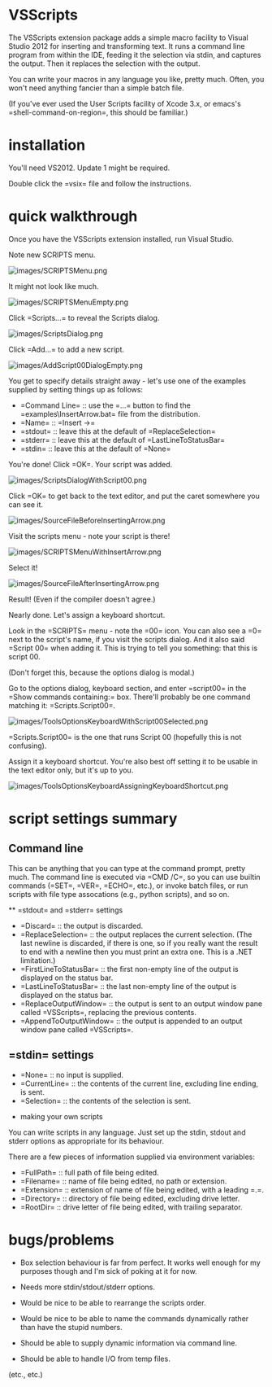 VSScripts
=========

The VSScripts extension package adds a simple macro facility to Visual
Studio 2012 for inserting and transforming text. It runs a command
line program from within the IDE, feeding it the selection via stdin,
and captures the output. Then it replaces the selection with the
output.

You can write your macros in any language you like, pretty
much. Often, you won't need anything fancier than a simple batch file.

(If you've ever used the User Scripts facility of Xcode 3.x, or emacs's
=shell-command-on-region=, this should be familiar.)

installation
============

You'll need VS2012. Update 1 might be required.

Double click the =vsix= file and follow the instructions.

quick walkthrough
=================

Once you have the VSScripts extension installed, run Visual Studio.

Note new SCRIPTS menu.

![images/SCRIPTSMenu.png](images/SCRIPTSMenu.png)

It might not look like much.

![images/SCRIPTSMenuEmpty.png](images/SCRIPTSMenuEmpty.png)

Click =Scripts...= to reveal the Scripts dialog.

![images/ScriptsDialog.png](images/ScriptsDialog.png)

Click =Add...= to add a new script.

![images/AddScript00DialogEmpty.png](images/AddScript00DialogEmpty.png)

You get to specify details straight away - let's use one of the
examples supplied by setting things up as follows:

- =Command Line= :: use the =...= button to find the
                    =examples\InsertArrow.bat= file from the
                    distribution.
- =Name= :: =Insert ->=
- =stdout= :: leave this at the default of =ReplaceSelection=
- =stderr= :: leave this at the default of =LastLineToStatusBar=
- =stdin= :: leave this at the default of =None=

You're done! Click =OK=. Your script was added.

![images/ScriptsDialogWithScript00.png](images/ScriptsDialogWithScript00.png)

Click =OK= to get back to the text editor, and put the caret somewhere you can see it.

![images/SourceFileBeforeInsertingArrow.png](images/SourceFileBeforeInsertingArrow.png)

Visit the scripts menu - note your script is there!

![images/SCRIPTSMenuWithInsertArrow.png](images/SCRIPTSMenuWithInsertArrow.png)

Select it!

![images/SourceFileAfterInsertingArrow.png](images/SourceFileAfterInsertingArrow.png)

Result! (Even if the compiler doesn't agree.)

Nearly done. Let's assign a keyboard shortcut.

Look in the =SCRIPTS= menu - note the =00= icon. You can also see a
=0= next to the script's name, if you visit the scripts dialog. And it
also said =Script 00= when adding it. This is trying to tell you
something: that this is script 00.

(Don't forget this, because the options dialog is modal.)

Go to the options dialog, keyboard section, and enter =script00= in
the =Show commands containing:= box. There'll probably be one command
matching it: =Scripts.Script00=.

![images/ToolsOptionsKeyboardWithScript00Selected.png](images/ToolsOptionsKeyboardWithScript00Selected.png)

=Scripts.Script00= is the one that runs Script 00 (hopefully this is
not confusing).

Assign it a keyboard shortcut. You're also best off setting it to be
usable in the text editor only, but it's up to you.

![images/ToolsOptionsKeyboardAssigningKeyboardShortcut.png](images/ToolsOptionsKeyboardAssigningKeyboardShortcut.png)

script settings summary
=======================

Command line
------------

This can be anything that you can type at the command prompt, pretty
much. The command line is executed via =CMD /C=, so you can use
builtin commands (=SET=, =VER=, =ECHO=, etc.), or invoke batch files,
or run scripts with file type assocations (e.g., python scripts), and
so on.

** =stdout= and =stderr= settings

- =Discard= :: the output is discarded.
- =ReplaceSelection= :: the output replaces the current
     selection. (The last newline is discarded, if there is one, so if
     you really want the result to end with a newline then you must
     print an extra one. This is a .NET limitation.)
- =FirstLineToStatusBar= :: the first non-empty line of the output is
     displayed on the status bar.
- =LastLineToStatusBar= :: the last non-empty line of the output is
     displayed on the status bar.
- =ReplaceOutputWindow= :: the output is sent to an output window pane
     called =VSScripts=, replacing the previous contents.
- =AppendToOutputWindow= :: the output is appended to an output window
     pane called =VSScripts=.

=stdin= settings
----------------

- =None= :: no input is supplied.
- =CurrentLine= :: the contents of the current line, excluding line
                   ending, is sent.
- =Selection= :: the contents of the selection is sent.

* making your own scripts

You can write scripts in any language. Just set up the stdin, stdout
and stderr options as appropriate for its behaviour.

There are a few pieces of information supplied via environment
variables:

- =FullPath= :: full path of file being edited.
- =Filename= :: name of file being edited, no path or extension.
- =Extension= :: extension of name of file being edited, with a
                 leading =.=.
- =Directory= :: directory of file being edited, excluding drive
                 letter.
- =RootDir= :: drive letter of file being edited, with trailing
               separator.

bugs/problems
=============

- Box selection behaviour is far from perfect. It works well enough
  for my purposes though and I'm sick of poking at it for now.

- Needs more stdin/stdout/stderr options.

- Would be nice to be able to rearrange the scripts order.

- Would be nice to be able to name the commands dynamically rather
  than have the stupid numbers.

- Should be able to supply dynamic information via command line.

- Should be able to handle I/O from temp files.

(etc., etc.)
